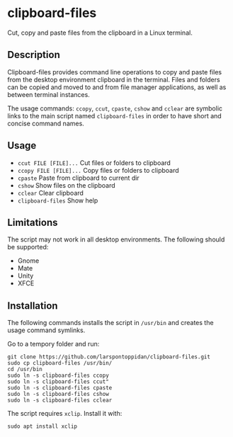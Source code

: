 # clipboard-files
Cut, copy and paste files from the clipboard in a Linux terminal.

## Description
Clipboard-files provides command line operations to copy and paste files from the desktop environment clipboard in the terminal. Files and folders can be copied and moved to and from file manager applications, as well as between terminal instances.

The usage commands: `ccopy`, `ccut`, `cpaste`, `cshow` and `cclear` are symbolic links to the main script named `clipboard-files` in order to have short and concise command names.

## Usage

- `ccut FILE [FILE]...` Cut files or folders to clipboard
- `ccopy FILE [FILE]...` Copy files or folders to clipboard
- `cpaste` Paste from clipboard to current dir
- `cshow` Show files on the clipboard
- `cclear` Clear clipboard
- `clipboard-files` Show help

## Limitations

The script may not work in all desktop environments. The following should be supported:

- Gnome
- Mate
- Unity
- XFCE

## Installation

The following commands installs the script in `/usr/bin` and creates the usage command symlinks. 

Go to a tempory folder and run:

```text
git clone https://github.com/larspontoppidan/clipboard-files.git
sudo cp clipboard-files /usr/bin/
cd /usr/bin
sudo ln -s clipboard-files ccopy
sudo ln -s clipboard-files ccut"
sudo ln -s clipboard-files cpaste
sudo ln -s clipboard-files cshow
sudo ln -s clipboard-files cclear
```

The script requires `xclip`. Install it with:

```text
sudo apt install xclip
```
